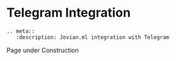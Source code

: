 # Telegram Integration

```eval_rst
.. meta::
   :description: Jovian.ml integration with Telegram
```

Page under Construction
